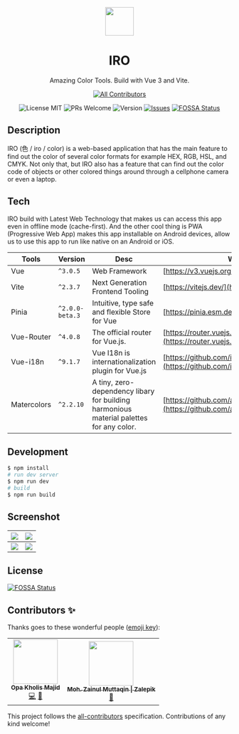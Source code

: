 <p align="center" style="text-align:center;">
    <img src="https://cloudflare-ipfs.com/ipfs/bafkreickrcwscztls6wpphego3xzynqrlaay4x6ngdgoh7uozmab5ck4ti" width="64px" />
</p>
<h1 align="center">IRO</h1>
<p align="center">Amazing Color Tools. Build with Vue 3 and Vite.</p>

<div align="center">

<!-- ALL-CONTRIBUTORS-BADGE:START - Do not remove or modify this section -->
[![All Contributors](https://img.shields.io/badge/all_contributors-2-orange.svg?style=flat-square)](#contributors-)
<!-- ALL-CONTRIBUTORS-BADGE:END -->
![License MIT](https://img.shields.io/github/license/nyancodeid/iro)
![PRs Welcome](https://img.shields.io/badge/PRs-welcome-brightgreen)
![Version](https://img.shields.io/badge/version-v2.3.0-brightgreen)
[![Issues](https://img.shields.io/github/issues/nyancodeid/iro)](https://github.com/nyancodeid/iro/issues)
[![FOSSA Status](https://app.fossa.com/api/projects/git%2Bgithub.com%2Fnyancodeid%2Firo.svg?type=shield)](https://app.fossa.com/projects/git%2Bgithub.com%2Fnyancodeid%2Firo?ref=badge_shield)

</div>

## Description
IRO (色 / iro / color) is a web-based application that has the main feature to find out the color of several color formats for example HEX, RGB, HSL, and CMYK. Not only that, but IRO also has a feature that can find out the color code of objects or other colored things around through a cellphone camera or even a laptop.

## Tech
IRO build with Latest Web Technology that makes us can access this app even in offline mode (cache-first). And the other cool thing is PWA (Progressive Web App) makes this app installable on Android devices, allow us to use this app to run like native on an Android or iOS.

| Tools       | Version         | Desc                                                                                    | Website                                                                                    |
| ----------- | --------------- | --------------------------------------------------------------------------------------- | ------------------------------------------------------------------------------------------ |
| Vue         | `^3.0.5`        | Web Framework                                                                           | [https://v3.vuejs.org/](https://v3.vuejs.org/)                                             |
| Vite        | `^2.3.7`        | Next Generation Frontend Tooling                                                        | [https://vitejs.dev/](https://vitejs.dev/)                                                 |
| Pinia       | `^2.0.0-beta.3` | Intuitive, type safe and flexible Store for Vue                                         | [https://pinia.esm.dev/](https://pinia.esm.dev/)                                           |
| Vue-Router  | `^4.0.8`        | The official router for Vue.js.                                                         | [https://router.vuejs.org/](https://router.vuejs.org/)                                     |
| Vue-i18n    | `^9.1.7`        | Vue I18n is internationalization plugin for Vue.js                                      | [https://github.com/intlify/vue-i18n-next](https://github.com/intlify/vue-i18n-next)       |
| Matercolors | `^2.2.10`       | A tiny, zero-dependency libary for building harmonious material palettes for any color. | [https://github.com/arvindcheenu/Matercolors](https://github.com/arvindcheenu/Matercolors) |

## Development
```bash
$ npm install
# run dev server
$ npm run dev
# build 
$ npm run build
```

## Screenshot

| ![](https://cloudflare-ipfs.com/ipfs/bafkreid4p4m7zxluma6rpmbvs6xz6rmctpwheerixv2sk4rizemom4qnqm) | ![](https://cloudflare-ipfs.com/ipfs/bafkreianvmtuhaphesdrzky3k5jg57zlmkpt2zyjd2e3paaarrnmdi75xe) |
| ------------------------------------------------------------------------------------------------- | ------------------------------------------------------------------------------------------------- |
| ![](https://cloudflare-ipfs.com/ipfs/bafkreigsn6tiwem4imszuyvvwptkrcs3hjhncac4mmitw6fwqlqogq3jmy) | ![](https://cloudflare-ipfs.com/ipfs/bafkreiaqp7odxxd6b4btgje3r7gyopb7uollgxz3myvbl4tcpbhkptrw4e) |


## License
[![FOSSA Status](https://app.fossa.com/api/projects/git%2Bgithub.com%2Fnyancodeid%2Firo.svg?type=large)](https://app.fossa.com/projects/git%2Bgithub.com%2Fnyancodeid%2Firo?ref=badge_large)
## Contributors ✨

Thanks goes to these wonderful people ([emoji key](https://allcontributors.org/docs/en/emoji-key)):

<!-- ALL-CONTRIBUTORS-LIST:START - Do not remove or modify this section -->
<!-- prettier-ignore-start -->
<!-- markdownlint-disable -->
<table>
  <tr>
    <td align="center"><a href="https://opakholis.dev/"><img src="https://avatars.githubusercontent.com/u/49778014?v=4?s=100" width="100px;" alt=""/><br /><sub><b>Opa Kholis Majid</b></sub></a><br /><a href="https://github.com/nyancodeid/iro/commits?author=opxop" title="Code">💻</a> <a href="#design-opxop" title="Design">🎨</a></td>
    <td align="center"><a href="http://zalepik.xyz"><img src="https://avatars.githubusercontent.com/u/51511976?v=4?s=100" width="100px;" alt=""/><br /><sub><b>Moh. Zainul Muttaqin &#124; Zalepik</b></sub></a><br /><a href="#design-mzainulmuttaqin" title="Design">🎨</a></td>
  </tr>
</table>

<!-- markdownlint-restore -->
<!-- prettier-ignore-end -->

<!-- ALL-CONTRIBUTORS-LIST:END -->

This project follows the [all-contributors](https://github.com/all-contributors/all-contributors) specification. Contributions of any kind welcome!